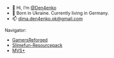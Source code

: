 - 👋 Hi, I’m [@Den4enko](https://github.com/Den4enko)
- 👀 Born in Ukraine. Currently living in Germany.
- 📫 dima.den4enko.ok@gmail.com

Navigator:
- [GamersReforged](/GamersReforged)
- [Slimefun-Resourcepack](/Slimefun-Resourcepack)
- [MVS+](https://mvsplus.github.io)
